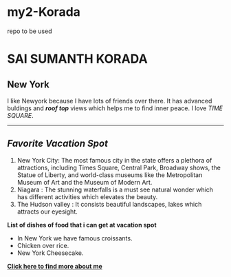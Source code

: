 # my2-Korada
repo to be used 

# SAI SUMANTH KORADA
## New York
I like Newyork because I have lots of friends over there. It has advanced buldings and ***roof top*** views which helps me to find inner peace. I love *TIME SQUARE*.

---
## ***Favorite Vacation Spot***
1. New York City: The most famous city in the state offers a plethora of attractions, including Times Square, Central Park, Broadway shows, the Statue of Liberty, and world-class museums like the Metropolitan Museum of Art and the Museum of Modern Art.
2. Niagara : The stunning waterfalls is a must see natural wonder which has different activities which elevates the beauty.
3. The Hudson valley : It consists beautiful landscapes, lakes which attracts our eyesight.

**List of dishes of food that i can get at vacation spot**
- In New York we have famous croissants.
- Chicken over rice.
- New York Cheesecake.

**[Click here to find more about me ](MyStats.md)**